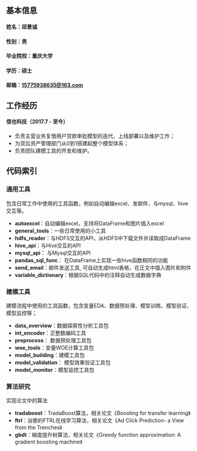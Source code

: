 ## 基本信息
#### 姓名：邱景诚
#### 性别：男
#### 毕业院校：重庆大学
#### 学历：硕士
#### 邮箱：15775938635@163.com

## 工作经历
#### 信也科技（2017.7 - 至今）
- 负责主营业务复借用户贷款审批模型的迭代、上线部署以及维护工作；
- 为贷后资产管理部门从0到1搭建起整个模型体系；
- 负责团队建模工具的开发和维护。

## 代码索引
### 通用工具
包含日常工作中使用的工具函数，例如自动编辑excel、发邮件、与mysql、hive交互等。
- **autoexcel**：自动编辑excel，支持将DataFrame和图片插入excel
- **general_tools**：一些日常使用的小工具
- **hdfs_reader**：与HDFS交互的API，从HDFS中下载文件并读取成DataFrame
- **hive_api**：与Hive交互的API
- **mysql_api**： 与Mysql交互的API
- **pandas_sql_func**： 在DataFrame上实现一些hive函数相同的功能
- **send_email**：邮件发送工具, 可自动生成html表格，在正文中插入图片和附件
- **variable_dictionary**：根据SQL代码中的注释自动生成数据字典

### 建模工具
建模流程中使用的工具函数，包含变量EDA、数据预处理、模型训练、模型验证、模型监控等；
- **data_overview**：数据探索性分析工具包
- **int_encoder**：正整数编码工具
- **preprocess**： 数据预处理工具包
- **woe_tools**：变量WOE计算工具包
- **model_building**：建模工具包
- **model_validation**： 模型效果验证工具包
- **model_monitor**：模型监控工具包

### 算法研究
实现论文中的算法
- **tradaboost**：TradaBoost算法，相关论文《Boosting for transfer learning》
- **ftrl**：谷歌的FTRL在线学习算法，相关论文《Ad Click Prediction- a View from the Trenches》
- **gbdt**：梯度提升树算法，相关论文《Greedy function approximation: A gradient boosting machine》

